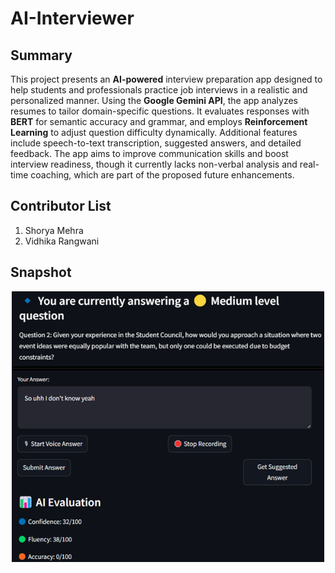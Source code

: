 # AI-Interviewer

## Summary
This project presents an **AI-powered** interview preparation app designed to help students and professionals practice job interviews in a realistic and personalized manner. Using the **Google Gemini API**, the app analyzes resumes to tailor domain-specific questions. It evaluates responses with **BERT** for semantic accuracy and grammar, and employs **Reinforcement Learning** to adjust question difficulty dynamically. Additional features include speech-to-text transcription, suggested answers, and detailed feedback. The app aims to improve communication skills and boost interview readiness, though it currently lacks non-verbal analysis and real-time coaching, which are part of the proposed future enhancements.

## Contributor List
1. Shorya Mehra
2. Vidhika Rangwani

## Snapshot
<p align="center">
  <img src="main_screen.png" alt="App Preview" width="500"/>
</p>
